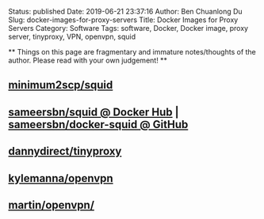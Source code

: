 Status: published
Date: 2019-06-21 23:37:16
Author: Ben Chuanlong Du
Slug: docker-images-for-proxy-servers
Title: Docker Images for Proxy Servers
Category: Software
Tags: software, Docker, Docker image, proxy server, tinyproxy, VPN, openvpn, squid

**
Things on this page are
fragmentary and immature notes/thoughts of the author.
Please read with your own judgement!
**


## [minimum2scp/squid](https://store.docker.com/community/images/minimum2scp/squid)

## [sameersbn/squid @ Docker Hub](https://store.docker.com/community/images/sameersbn/squid) | [sameersbn/docker-squid @ GitHub](https://github.com/sameersbn/docker-squid)

## [dannydirect/tinyproxy](https://hub.docker.com/r/dannydirect/tinyproxy/)

## [kylemanna/openvpn](https://hub.docker.com/r/kylemanna/openvpn/)

## [martin/openvpn/](https://hub.docker.com/r/martin/openvpn/)

